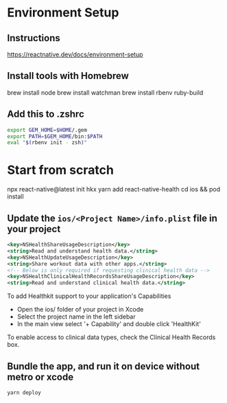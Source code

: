 # Environment Setup

## Instructions
https://reactnative.dev/docs/environment-setup

## Install tools with Homebrew
brew install node
brew install watchman
brew install rbenv ruby-build

## Add this to .zshrc
```bash
export GEM_HOME=$HOME/.gem
export PATH=$GEM_HOME/bin:$PATH
eval "$(rbenv init - zsh)"
```

# Start from scratch
npx react-native@latest init hkx
yarn add react-native-health
cd ios && pod install

## Update the `ios/<Project Name>/info.plist` file in your project
```xml
<key>NSHealthShareUsageDescription</key>
<string>Read and understand health data.</string>
<key>NSHealthUpdateUsageDescription</key>
<string>Share workout data with other apps.</string>
<!-- Below is only required if requesting clinical health data -->
<key>NSHealthClinicalHealthRecordsShareUsageDescription</key>
<string>Read and understand clinical health data.</string>
```

To add Healthkit support to your application's Capabilities

- Open the ios/ folder of your project in Xcode
- Select the project name in the left sidebar
- In the main view select '+ Capability' and double click 'HealthKit'

To enable access to clinical data types, check the Clinical Health Records box.

## Bundle the app, and run it on device without metro or xcode
```bash
yarn deploy
```